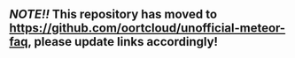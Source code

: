 ## _NOTE!!_ This repository has moved to https://github.com/oortcloud/unofficial-meteor-faq, please update links accordingly!
